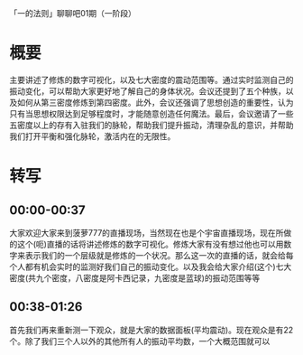 「一的法则」聊聊吧01期（一阶段）
# 概要
主要讲述了修炼的数字可视化，以及七大密度的震动范围等。通过实时监测自己的振动变化，可以帮助大家更好地了解自己的身体状况。会议还提到了五个种族，以及如何从第三密度修炼到第四密度。此外，会议还强调了思想创造的重要性，认为只有当思想权限达到足够程度时，才能随意创造任何魔法。最后，会议邀请了一些五密度以上的存有入驻我们的脉轮，帮助我们提升振动，清理杂乱的意识，并帮助我们打开平衡和强化脉轮，激活内在的无限性。
# 转写
## 00:00-00:37
大家欢迎大家来到菠萝777的直播现场，当然现在也是个宇宙直播现场，现在所做的这个(呃)直播的话将讲述修炼的数字可视化。修炼大家有没有想过他也可以用数字来表示我们的一个层级就是修炼的一个状况。那么这一次的直播的话，就会给每个人都有机会实时的监测好我们自己的振动变化。以及我会给大家介绍(这个)七大密度(共九个密度，八密度是阿卡西记录，九密度是蓝球)的振动范围等等
## 00:38-01:26
首先我们再来重新测一下观众，就是大家的数据面板(平均震动)。现在观众是有22个。除了我们三个人以外的其他所有人的振动平均数，一个大概范围就可以